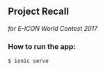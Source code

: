 ## Project Recall

*for E-ICON World Contest 2017*


### How to run the app:

```bash
$ ionic serve
```
